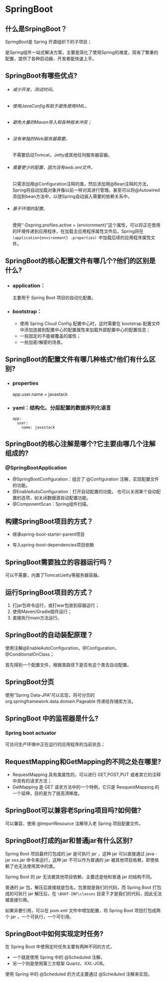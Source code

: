 # SpringBoot

## 什么是SrpingBoot？

SpringBoot是 Spring 开源组织下的子项目；

是Spring组件一站式解决方案，主要是简化了使用Spring的难度，简省了繁重的配置，提供了各种启动器，开发者能快速上手。



## SpringBoot有哪些优点?

- ###### 减少开发，测试时间。

- ###### 使用JavaConfig有助于避免使用XML。

- ###### 避免大量的Maven导入和各种版本冲突；

- ###### 没有单独的Web服务器需要。

  不需要启动Tomcat，Jetty或其他任何服务器容器。

- ###### 需要更少的配置，因为没有web.xml文件。

  只需添加用@Configuration注释的类，然后添加用@Bean注释的方法，Spring将自动加载对象并像以前一样对其进行管理。甚至可以将@Autowired添加到bean方法中，以使Spring自动装入需要的依赖关系中。

- ###### 基于环境的配置。

  使用“-Dspring.profiles.active = {enviornment}”这个属性，可以将正在使用的环境传递到应用程序，在加载主应用程序属性文件后，Spring将在 `(application{environment} .properties）`中加载后续的应用程序属性文件。



## SpringBoot的核心配置文件有哪几个?他们的区别是什么?

- ### application：

  主要用于 Spring Boot 项目的自动化配置。

- ### bootstrap：

  - 使用 Spring Cloud Config 配置中心时，这时需要在 bootstrap 配置文件中添加连接到配置中心的配置属性来加载外部配置中心的配置信息；
  - 一些固定的不能被覆盖的属性；
  - 一些加密/解密的场景。



## SpringBoot的配置文件有哪几种格式?他们有什么区别?

- ### properties

  app.user.name = javastack

- ### yaml：结构化、分层配置的数据序列化语言

      app: 
        user: 
          name: javastack



## SpringBoot的核心注解是哪个?它主要由哪几个注解组成的?

### @SpringBootApplication

- @SpringBootConfiguration：组合了 @Configuration 注解，实现配置文件的功能。
- @EnableAutoConfiguration：打开自动配置的功能， 也可以关闭某个自动配置的选项，如关闭数据源自动配置功能。
- @ComponentScan：Spring组件扫描。



## 构建SpringBoot项目的方式？

- 继承spring-boot-starter-parent项目

- 导入spring-boot-dependencies项目依赖



## SpringBoot需要独立的容器运行吗？

可以不需要，内置了Tomcat/Jetty等服务器容器。



## 运行SpringBoot项目的方式？

1. 打jar包命令运行，或打war包放到容器运行；
2. 使用Maven/Gradle插件运行；
3. 直接执行main方法运行。



## SpringBoot的自动装配原理？

使用注解@EnableAutoConfiguration，@Configuration，@ConditionalOnClass；

首先得到一个配置文件，根据类路径下是否有这个类去自动配置。



## SpringBoot分页

使用“Spring Data-JPA”可以实现，将可分页的 org.springframework.data.domain.Pageable 传递给存储库方法。



## SpringBoot 中的监视器是什么?

### Spring boot actuator

可访问生产环境中正在运行的应用程序的当前状态；



## RequestMapping和GetMapping的不同之处在哪里?

- RequestMapping 具有类属性的，可以进行 GET,POST,PUT 或者其它的注释中具有的请求方法；
- GetMapping 是 GET 请求方法中的一个特例，它只是 ResquestMapping 的一个延伸，目的是为了提高清晰度。



## SpringBoot可以兼容老Spring项目吗?如何做?

可以兼容，使用 @ImportResource 注解导入老 Spring 项目配置文件。



## SpringBoot打成的jar和普通jar有什么区别?

Spring Boot 项目最终打包成的 jar 是可执行 jar ，这种 jar 可以直接通过 java -jar xxx.jar 命令来运行，这种 jar 不可以作为普通的 jar 被其他项目依赖，即使依赖了也无法使用其中的类。

Spring Boot 的 jar 无法被其他项目依赖，主要还是他和普通 jar 的结构不同。

普通的 jar 包，解压后直接就是包名，包里就是我们的代码，而 Spring Boot 打包成的可执行 jar 解压后，在 `\BOOT-INF\classes` 目录下才是我们的代码，因此无法被直接引用。

如果非要引用，可以在 pom.xml 文件中增加配置，将 Spring Boot 项目打包成两个 jar ，一个可执行，一个可引用。



## SpringBoot中如何实现定时任务?

在 Spring Boot 中使用定时任务主要有两种不同的方式，

- 一个就是使用 Spring 中的 @Scheduled 注解，
- 另一个则是使用第三方框架 Quartz、XXL-JOB。

使用 Spring 中的 @Scheduled 的方式主要通过 @Scheduled 注解来实现。





